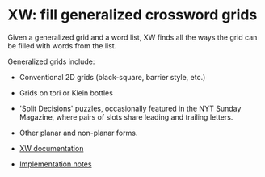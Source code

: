 # XW: fill generalized crossword grids

Given a generalized grid and a word list,
XW finds all the ways the grid can be filled with words from the list.

Generalized grids include:

* Conventional 2D grids (black-square, barrier style, etc.)
* Grids on tori or Klein bottles
* 'Split Decisions' puzzles,
occasionally featured in the NYT Sunday Magazine,
where pairs of slots share leading and trailing letters.
* Other planar and non-planar forms.

* [XW documentation](https://github.com/davidpanderson/xw/wiki/XW-documentation)

* [Implementation notes](https://github.com/davidpanderson/xw/wiki/Implementation-notes)
